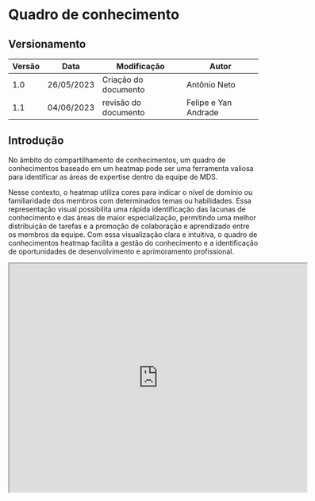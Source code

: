 # Quadro de conhecimento

## Versionamento
| Versão | Data | Modificação | Autor |
|--|--|--|--|
|1.0| 26/05/2023 | Criação do documento | Antônio Neto |
|1.1| 04/06/2023 | revisão do documento | Felipe e Yan Andrade |

## Introdução
No âmbito do compartilhamento de conhecimentos, um quadro de conhecimentos baseado em um heatmap pode ser uma ferramenta valiosa para identificar as áreas de expertise dentro da equipe de MDS. 

Nesse contexto, o heatmap utiliza cores para indicar o nível de domínio ou familiaridade dos membros com determinados temas ou habilidades. Essa representação visual possibilita uma rápida identificação das lacunas de conhecimento e das áreas de maior especialização, permitindo uma melhor distribuição de tarefas e a promoção de colaboração e aprendizado entre os membros da equipe. Com essa visualização clara e intuitiva, o quadro de conhecimentos heatmap facilita a gestão do conhecimento e a identificação de oportunidades de desenvolvimento e aprimoramento profissional.

<iframe width='600' height='460' src="https://docs.google.com/spreadsheets/d/e/2PACX-1vSuKMLr8JvioKle1ubmW6_l5VNov4tvpE5pMaFDLg7RmCyFPiwHSJ_manN_T90d18EfcRLDd3mmVx3T/pubhtml?widget=true&amp;headers=false"></iframe>